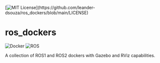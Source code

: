 [![MIT License](https://img.shields.io/apm/l/atomic-design-ui.svg?)](https://github.com/leander-dsouza/ros_dockers/blob/main/LICENSE)

# ros_dockers
![Docker](https://img.shields.io/badge/-Docker-000000?style=plastic&logo=Docker)
![ROS](https://img.shields.io/badge/-ROS-22314E?style=plastic&logo=ROS)

A collection of ROS1 and ROS2 dockers with Gazebo and RViz capabilities.
